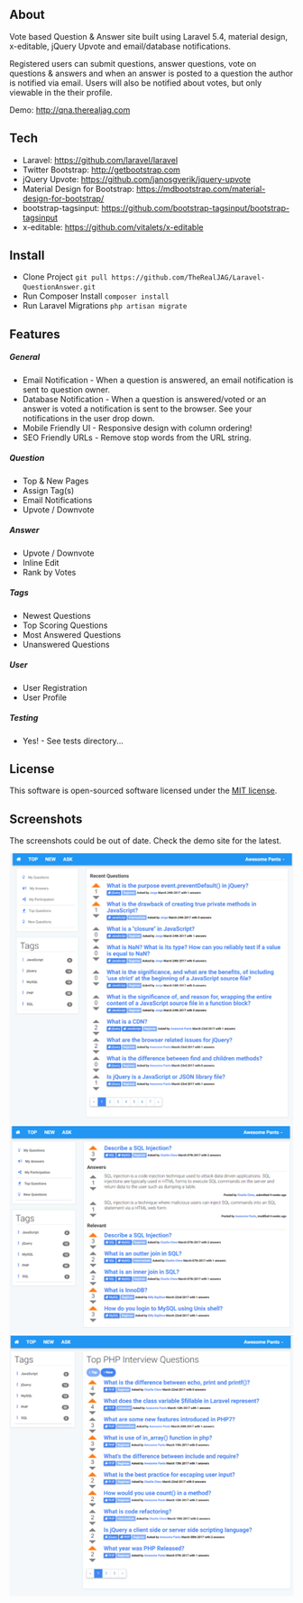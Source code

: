 ## About
Vote based Question & Answer site built using Laravel 5.4, material design, x-editable, jQuery Upvote and email/database notifications. 

Registered users can submit questions, answer questions, vote on questions & answers and when an answer is posted to a question the author is notified via email. Users will also be notified about votes, but only viewable in the their profile. 

Demo: http://qna.therealjag.com

## Tech
* Laravel: https://github.com/laravel/laravel
* Twitter Bootstrap: http://getbootstrap.com
* jQuery Upvote: https://github.com/janosgyerik/jquery-upvote
* Material Design for Bootstrap: https://mdbootstrap.com/material-design-for-bootstrap/
* bootstrap-tagsinput: https://github.com/bootstrap-tagsinput/bootstrap-tagsinput
* x-editable: https://github.com/vitalets/x-editable

## Install
* Clone Project `git pull https://github.com/TheRealJAG/Laravel-QuestionAnswer.git`
* Run Composer Install `composer install`
* Run Laravel Migrations `php artisan migrate`

## Features

##### General
* Email Notification - When a question is answered, an email notification is sent to question owner.
* Database Notification - When a question is answered/voted or an answer is voted a notification is sent to the browser. See your notifications in the user drop down. 
* Mobile Friendly UI - Responsive design with column ordering!
* SEO Friendly URLs - Remove stop words from the URL string.

##### Question
* Top & New Pages
* Assign Tag(s)
* Email Notifications
* Upvote / Downvote

##### Answer
* Upvote / Downvote
* Inline Edit 
* Rank by Votes

##### Tags
* Newest Questions
* Top Scoring Questions
* Most Answered Questions
* Unanswered Questions

##### User
* User Registration
* User Profile

##### Testing
* Yes! - See tests directory...

## License
This software is open-sourced software licensed under the [MIT license](http://opensource.org/licenses/MIT).

## Screenshots
The screenshots could be out of date. Check the demo site for the latest.

![Alt text](/public/images/screenshots/ScreenShot1.png?raw=true "Screanshot")
![Alt text](/public/images/screenshots/ScreenShot2.png?raw=true "Screanshot")
![Alt text](/public/images/screenshots/ScreenShot3.png?raw=true "Screanshot")
